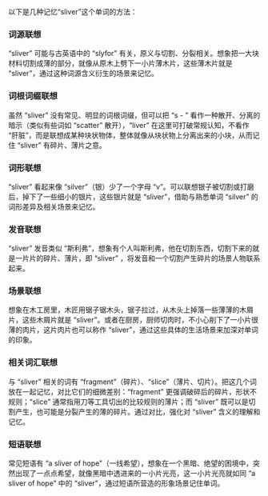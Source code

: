 以下是几种记忆“sliver”这个单词的方法：

### 词源联想
“sliver” 可能与古英语中的 “slyfor” 有关，原义与切割、分裂相关。想象把一大块材料切割成薄的部分，就像从原木上劈下一小片薄木片，这些薄木片就是 “sliver”，通过这种词源含义衍生的场景来记忆。

### 词根词缀联想
虽然 “sliver” 没有常见、明显的词根词缀，但可以把 “s - ” 看作一种散开、分离的暗示（类似有些词如 “scatter” 散开），“liver” 在这里可打破常规认知，不看作 “肝脏”，而是联想成某种块状物体，整体就像从块状物上分离出来的小块，从而记住 “sliver” 有碎片、薄片之意。

### 词形联想
“sliver” 看起来像 “silver”（银）少了一个字母 “v”。可以联想银子被切割或打磨后，掉下了一些细小的银片，这些银片就是 “sliver”，借助与熟悉单词 “silver” 的词形差异及相关场景来记忆。

### 发音联想
“sliver” 发音类似 “斯利弗”，想象有个人叫斯利弗，他在切割东西，切割下来的就是一片片的碎片、薄片，即 “sliver” ，将发音和一个切割产生碎片的场景人物联系起来。

### 场景联想
想象在木工房里，木匠用锯子锯木头，锯子拉过，从木头上掉落一些薄薄的木屑片，这些木屑片就是 “sliver”。或者在厨房，厨师切肉时，不小心削下了一小片很薄的肉片，这片肉片也可以称作 “sliver”，通过这些具体的生活场景来加深对单词的印象。

### 相关词汇联想
与 “sliver” 相关的词有 “fragment”（碎片）、“slice”（薄片、切片）。把这几个词放在一起记忆，对比它们的细微差别：“fragment” 更强调破碎后的碎片，形状不规则；“slice” 通常指用刀等工具切出的比较规则的薄片；而 “sliver” 既可以是切割产生，也可能是分裂产生的薄的碎片。通过对比，强化对 “sliver” 含义的理解和记忆。

### 短语联想
常见短语有 “a sliver of hope”（一线希望），想象在一个黑暗、绝望的困境中，突然出现了一点点希望，就像黑暗中透进来的一小片光亮，这一小片光亮就如同 “a sliver of hope” 中的 “sliver”，通过短语所营造的形象场景记住单词。 